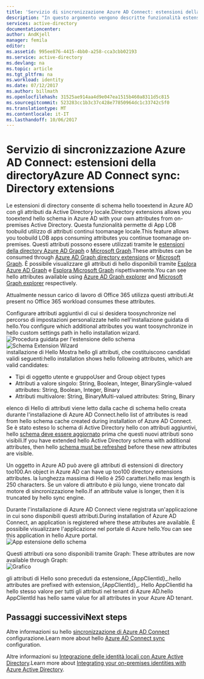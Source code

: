 ```yaml
---
title: 'Servizio di sincronizzazione Azure AD Connect: estensioni della directory | Documentazione Microsoft'
description: "In questo argomento vengono descritte funzionalità estensioni di directory hello in Azure AD Connect."
services: active-directory
documentationcenter: 
author: AndKjell
manager: femila
editor: 
ms.assetid: 995ee876-4415-4bb0-a258-cca3cbb02193
ms.service: active-directory
ms.devlang: na
ms.topic: article
ms.tgt_pltfrm: na
ms.workload: identity
ms.date: 07/12/2017
ms.author: billmath
ms.openlocfilehash: 31525ae914aa4d9e047ea1515b460a8311d5c815
ms.sourcegitcommit: 523283cc1b3c37c428e77850964dc1c33742c5f0
ms.translationtype: MT
ms.contentlocale: it-IT
ms.lasthandoff: 10/06/2017
---
```

# <a name="azure-ad-connect-sync-directory-extensions"></a><span data-ttu-id="910a0-103">Servizio di sincronizzazione Azure AD Connect: estensioni della directory</span><span class="sxs-lookup"><span data-stu-id="910a0-103">Azure AD Connect sync: Directory extensions</span></span>
<span data-ttu-id="910a0-104">Le estensioni di directory consente di schema hello tooextend in Azure AD con gli attributi da Active Directory locale.</span><span class="sxs-lookup"><span data-stu-id="910a0-104">Directory extensions allows you tooextend hello schema in Azure AD with your own attributes from on-premises Active Directory.</span></span> <span data-ttu-id="910a0-105">Questa funzionalità permette di App LOB toobuild utilizzo di attributi continui toomanage locale.</span><span class="sxs-lookup"><span data-stu-id="910a0-105">This feature allows you toobuild LOB apps consuming attributes you continue toomanage on-premises.</span></span> <span data-ttu-id="910a0-106">Questi attributi possono essere utilizzati tramite le [estensioni della directory Azure AD Graph](https://msdn.microsoft.com/Library/Azure/Ad/Graph/howto/azure-ad-graph-api-directory-schema-extensions) o [Microsoft Graph](https://graph.microsoft.io/).</span><span class="sxs-lookup"><span data-stu-id="910a0-106">These attributes can be consumed through [Azure AD Graph directory extensions](https://msdn.microsoft.com/Library/Azure/Ad/Graph/howto/azure-ad-graph-api-directory-schema-extensions) or [Microsoft Graph](https://graph.microsoft.io/).</span></span> <span data-ttu-id="910a0-107">È possibile visualizzare gli attributi di hello disponibili tramite [Esplora Azure AD Graph](https://graphexplorer.cloudapp.net) e [Esplora Microsoft Graph](https://graphexplorer2.azurewebsites.net/) rispettivamente.</span><span class="sxs-lookup"><span data-stu-id="910a0-107">You can see hello attributes available using [Azure AD Graph explorer](https://graphexplorer.cloudapp.net) and [Microsoft Graph explorer](https://graphexplorer2.azurewebsites.net/) respectively.</span></span>

<span data-ttu-id="910a0-108">Attualmente nessun carico di lavoro di Office 365 utilizza questi attributi.</span><span class="sxs-lookup"><span data-stu-id="910a0-108">At present no Office 365 workload consumes these attributes.</span></span>

<span data-ttu-id="910a0-109">Configurare attributi aggiuntivi di cui si desidera toosynchronize nel percorso di impostazioni personalizzate hello nell'installazione guidata di hello.</span><span class="sxs-lookup"><span data-stu-id="910a0-109">You configure which additional attributes you want toosynchronize in hello custom settings path in hello installation wizard.</span></span>
<span data-ttu-id="910a0-110">![Procedura guidata per l'estensione dello schema](./media/active-directory-aadconnectsync-feature-directory-extensions/extension2.png)</span><span class="sxs-lookup"><span data-stu-id="910a0-110">![Schema Extension Wizard](./media/active-directory-aadconnectsync-feature-directory-extensions/extension2.png)</span></span>  
<span data-ttu-id="910a0-111">installazione di Hello Mostra hello gli attributi, che costituiscono candidati validi seguenti:</span><span class="sxs-lookup"><span data-stu-id="910a0-111">hello installation shows hello following attributes, which are valid candidates:</span></span>

* <span data-ttu-id="910a0-112">Tipi di oggetto utente e gruppo</span><span class="sxs-lookup"><span data-stu-id="910a0-112">User and Group object types</span></span>
* <span data-ttu-id="910a0-113">Attributi a valore singolo: String, Boolean, Integer, Binary</span><span class="sxs-lookup"><span data-stu-id="910a0-113">Single-valued attributes: String, Boolean, Integer, Binary</span></span>
* <span data-ttu-id="910a0-114">Attributi multivalore: String, Binary</span><span class="sxs-lookup"><span data-stu-id="910a0-114">Multi-valued attributes: String, Binary</span></span>

<span data-ttu-id="910a0-115">elenco di Hello di attributi viene letto dalla cache di schema hello creata durante l'installazione di Azure AD Connect.</span><span class="sxs-lookup"><span data-stu-id="910a0-115">hello list of attributes is read from hello schema cache created during installation of Azure AD Connect.</span></span> <span data-ttu-id="910a0-116">Se è stato esteso lo schema di Active Directory hello con attributi aggiuntivi, hello [schema deve essere aggiornato](active-directory-aadconnectsync-installation-wizard.md#refresh-directory-schema) prima che questi nuovi attributi sono visibili.</span><span class="sxs-lookup"><span data-stu-id="910a0-116">If you have extended hello Active Directory schema with additional attributes, then hello [schema must be refreshed](active-directory-aadconnectsync-installation-wizard.md#refresh-directory-schema) before these new attributes are visible.</span></span>

<span data-ttu-id="910a0-117">Un oggetto in Azure AD può avere gli attributi di estensioni di directory too100.</span><span class="sxs-lookup"><span data-stu-id="910a0-117">An object in Azure AD can have up too100 directory extensions attributes.</span></span> <span data-ttu-id="910a0-118">la lunghezza massima di Hello è 250 caratteri.</span><span class="sxs-lookup"><span data-stu-id="910a0-118">hello max length is 250 characters.</span></span> <span data-ttu-id="910a0-119">Se un valore di attributo è più lungo, viene troncato dal motore di sincronizzazione hello.</span><span class="sxs-lookup"><span data-stu-id="910a0-119">If an attribute value is longer, then it is truncated by hello sync engine.</span></span>

<span data-ttu-id="910a0-120">Durante l'installazione di Azure AD Connect viene registrata un'applicazione in cui sono disponibili questi attributi.</span><span class="sxs-lookup"><span data-stu-id="910a0-120">During installation of Azure AD Connect, an application is registered where these attributes are available.</span></span> <span data-ttu-id="910a0-121">È possibile visualizzare l'applicazione nel portale di Azure hello.</span><span class="sxs-lookup"><span data-stu-id="910a0-121">You can see this application in hello Azure portal.</span></span>  
![App estensione dello schema](./media/active-directory-aadconnectsync-feature-directory-extensions/extension3new.png)

<span data-ttu-id="910a0-123">Questi attributi ora sono disponibili tramite Graph: </span><span class="sxs-lookup"><span data-stu-id="910a0-123">These attributes are now available through Graph:</span></span>  
![Grafico](./media/active-directory-aadconnectsync-feature-directory-extensions/extension4.png)

<span data-ttu-id="910a0-125">gli attributi di Hello sono preceduti da estensione\_{AppClientId}\_.</span><span class="sxs-lookup"><span data-stu-id="910a0-125">hello attributes are prefixed with extension\_{AppClientId}\_.</span></span> <span data-ttu-id="910a0-126">Hello AppClientId ha hello stesso valore per tutti gli attributi nel tenant di Azure AD.</span><span class="sxs-lookup"><span data-stu-id="910a0-126">hello AppClientId has hello same value for all attributes in your Azure AD tenant.</span></span>

## <a name="next-steps"></a><span data-ttu-id="910a0-127">Passaggi successivi</span><span class="sxs-lookup"><span data-stu-id="910a0-127">Next steps</span></span>
<span data-ttu-id="910a0-128">Altre informazioni su hello [sincronizzazione di Azure AD Connect](active-directory-aadconnectsync-whatis.md) configurazione.</span><span class="sxs-lookup"><span data-stu-id="910a0-128">Learn more about hello [Azure AD Connect sync](active-directory-aadconnectsync-whatis.md) configuration.</span></span>

<span data-ttu-id="910a0-129">Altre informazioni su [Integrazione delle identità locali con Azure Active Directory](active-directory-aadconnect.md).</span><span class="sxs-lookup"><span data-stu-id="910a0-129">Learn more about [Integrating your on-premises identities with Azure Active Directory](active-directory-aadconnect.md).</span></span>
